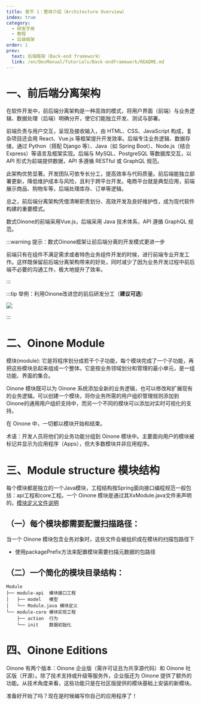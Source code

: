 ```yaml
---
title: 章节 1：整体介绍（Architecture Overview）
index: true
category:
  - 研发手册
  - 教程
  - 后端框架
order: 1
prev:
  text: 后端框架（Back-end framework）
  link: /en/DevManual/Tutorials/Back-endFramework/README.md
---
```

# 一、前后端分离架构
在软件开发中，前后端分离架构是一种高效的模式，将用户界面（前端）与业务逻辑、数据处理（后端）明确分开，使它们能独立开发、测试与部署。

前端负责与用户交互，呈现及接收输入，由 HTML、CSS、JavaScript 构成，复杂项目还会用 React、Vue.js 等框架提升开发效率。后端专注业务逻辑、数据存储，通过 Python（搭配 Django 等）、Java（如 Spring Boot）、Node.js（结合 Express）等语言及框架实现。后端与 MySQL、PostgreSQL 等数据库交互，以 API 形式为前端提供数据，API 多遵循 RESTful 或 GraphQL 规范。

此架构优势显著。开发团队可依专长分工，提高效率与代码质量。前后端能独立部署更新，降低维护成本与风险，且利于跨平台开发。电商平台就是典型应用，前端展示商品、购物车等，后端处理库存、订单等逻辑。

总之，前后端分离架构凭借清晰职责划分、高效开发及良好维护性，成为现代软件构建的重要模式。

数式Oinone的前端采用Vue.js，后端采用 Java 技术体系，API 遵循 GraphQL 规范。

:::warning 提示：数式Oinone框架让前后端分离的开发模式更进一步

前端只有在组件不满足需求或者特色业务组件开发的时候，进行前端专业开发工作。这样既保留前后端分离架构带来的好处，同时减少了因为业务开发过程中前后端不必要的沟通工作，极大地提升了效率。

:::

:::tip 举例：利用Oinone改进您的前后研发分工（**建议可选**）

![](https://oinone-jar.oss-cn-zhangjiakou.aliyuncs.com/welcome-document/Development/Tutorial/BackendFramework/chapter-1/tip.gif)

:::

# 二、Oinone Module
模块(module): 它是将程序划分成若干个子功能，每个模块完成了一个子功能，再把这些模块总起来组成一个整体。它是按业务领域划分和管理的最小单元，是一组功能、界面的集合。

Oinone 模块既可以为 Oinone 系统添加全新的业务逻辑，也可以修改和扩展现有的业务逻辑。可以创建一个模块，将你业务所需的用户组织管理规则添加到Oinone的通用用户组织支持中，而另一个不同的模块可以添加对实时可视化的支持。

在 Oinone 中，一切都以模块开始和结束。

术语：开发人员将他们的业务功能分组到 Oinone 模块中。主要面向用户的模块被标记并显示为应用程序（Apps），但大多数模块并非应用程序。

# 三、Module structure 模块结构
每个模块都是独立的一个Java模块，工程结构按Spring面向接口编程规范一般包括：api工程和core工程。一个 Oinone 模块是通过其XxModule.java文件来声明的。[模块定义文件说明](/zh-cn/DevManual/Reference/Back-EndFramework/module-API.md)

## （一）每个模块都需要配置扫描路径：
当一个 Oinone 模块包含业务对象时，这些文件会被组织成在模块的扫描包路径下

+ 使用packagePrefix方法来配置模块需要扫描元数据的包路径

## （二）一个简化的模块目录结构：
```plain
Module
├── module-api  模块接口工程
│   ├── model   模型
│   └── Module.java 模块定义
└── module-core 模块实现工程
    ├── action  行为
    └── init    数据初始化
```

# 四、Oinone Editions
Oinone 有两个版本：Oinone 企业版（需许可证且为共享源代码）和 Oinone 社区版（开源）。除了技术支持或升级等服务外，企业版还为 Oinone 提供了额外的功能。从技术角度来看，这些功能只是在社区版提供的模块基础上安装的新模块。


准备好开始了吗？现在是时候编写你自己的应用程序了！






